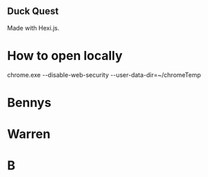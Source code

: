 ## Duck Quest
Made with Hexi.js.

# How to open locally
chrome.exe --disable-web-security  --user-data-dir=~/chromeTemp

# Bennys

# Warren

# B

